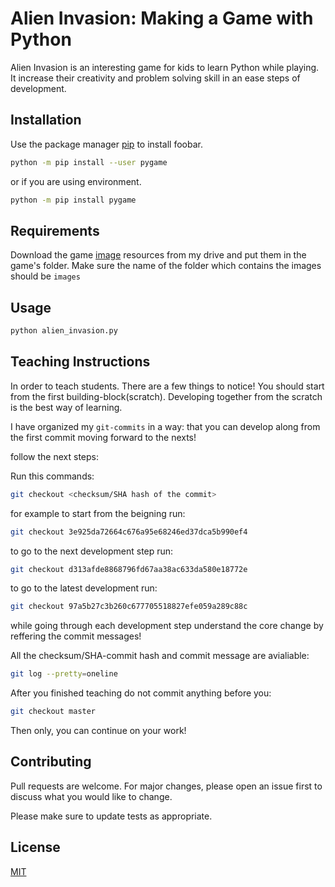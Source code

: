 # Alien Invasion: Making a Game with Python

Alien Invasion is an interesting game for kids to learn Python while playing. It increase their creativity and problem solving skill in an ease steps of development.

## Installation

Use the package manager [pip](https://pip.pypa.io/en/stable/) to install foobar.

```bash
python -m pip install --user pygame 

```
or if you are using environment.
```bash
python -m pip install pygame 
```
## Requirements
Download the game [image](https://drive.google.com/drive/folders/1L_4pNwRiLritO3Xe7pY3N2tDudTr25Y8?usp=sharing) resources from my drive and put them in the game's folder. Make sure the name of the folder which contains the images should be `images` 

## Usage

```bash 
python alien_invasion.py
```

## Teaching Instructions

In order to teach students. There are a few things to notice!
You should start from the first building-block(scratch).
Developing together from the scratch is the best way of learning.

I have organized my `git-commits` in a way: that you can develop along from the first commit moving forward to the nexts!

follow the next steps:
 
Run this commands:

```bash
git checkout <checksum/SHA hash of the commit>
```

for example to start from the beigning run:

```bash
git checkout 3e925da72664c676a95e68246ed37dca5b990ef4
```

to go to the next development step run:

```bash
git checkout d313afde8868796fd67aa38ac633da580e18772e
```

to go to the latest development run:

```bash
git checkout 97a5b27c3b260c677705518827efe059a289c88c
```

while going through each development step understand the core change by reffering the commit messages!

All the checksum/SHA-commit hash and commit message are avialiable:

```bash
git log --pretty=oneline
```

After you finished teaching do not commit anything before you:

```bash
git checkout master
```
Then only, you can continue on your work!

## Contributing

Pull requests are welcome. For major changes, please open an issue first
to discuss what you would like to change.

Please make sure to update tests as appropriate.


## License

[MIT](https://choosealicense.com/licenses/mit/)
